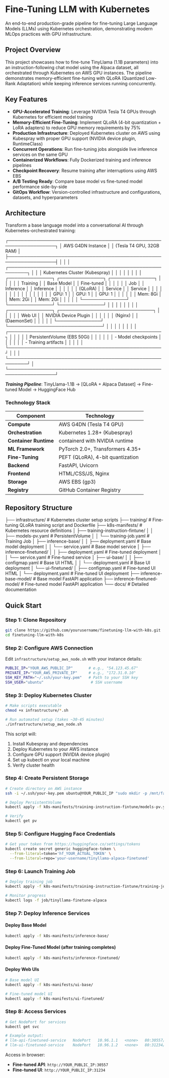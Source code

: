 # Fine-Tuning LLM with Kubernetes

An end-to-end production-grade pipeline for fine-tuning Large Language Models (LLMs) 
using Kubernetes orchestration, demonstrating modern MLOps practices with GPU infrastructure.

## Project Overview

This project showcases how to fine-tune TinyLlama (1.1B parameters) into an instruction-following 
chat model using the Alpaca dataset, all orchestrated through Kubernetes on AWS GPU instances. 
The pipeline demonstrates memory-efficient fine-tuning with QLoRA (Quantized Low-Rank Adaptation) 
while keeping inference services running concurrently.

## Key Features

- **GPU-Accelerated Training**: Leverage NVIDIA Tesla T4 GPUs through Kubernetes for efficient model training
- **Memory-Efficient Fine-Tuning**: Implement QLoRA (4-bit quantization + LoRA adapters) to reduce GPU memory requirements by 75%
- **Production Infrastructure**: Deployed Kubernetes cluster on AWS using Kubespray with proper GPU support (NVIDIA device plugin, RuntimeClass)
- **Concurrent Operations**: Run fine-tuning jobs alongside live inference services on the same GPU
- **Containerized Workflows**: Fully Dockerized training and inference pipelines
- **Checkpoint Recovery**: Resume training after interruptions using AWS EBS
- **A/B Testing Ready**: Compare base model vs fine-tuned model performance side-by-side
- **GitOps Workflow**: Version-controlled infrastructure and configurations, datasets, and hyperparameters

## Architecture

Transform a base language model into a conversational AI through Kubernetes-orchestrated training:


┌─────────────────────────────────────────────────────────────────┐
│                         AWS G4DN Instance                        │
│                    (Tesla T4 GPU, 32GB RAM)                      │
├─────────────────────────────────────────────────────────────────┤
│                                                                  │
│  ┌────────────────────────────────────────────────────────┐    │
│  │              Kubernetes Cluster (Kubespray)             │    │
│  │                                                          │    │
│  │  ┌──────────────┐  ┌──────────────┐  ┌──────────────┐ │    │
│  │  │   Training   │  │  Base Model  │  │  Fine-tuned  │ │    │
│  │  │     Job      │  │   Inference  │  │   Inference  │ │    │
│  │  │  (QLoRA)     │  │   Service    │  │   Service    │ │    │
│  │  │              │  │              │  │              │ │    │
│  │  │  GPU: 1      │  │  GPU: 1      │  │  GPU: 1      │ │    │
│  │  │  Mem: 8Gi    │  │  Mem: 2Gi    │  │  Mem: 2Gi    │ │    │
│  │  └──────────────┘  └──────────────┘  └──────────────┘ │    │
│  │                                                          │    │
│  │  ┌──────────────┐  ┌──────────────────────────────┐   │    │
│  │  │  Web UI      │  │  NVIDIA Device Plugin        │   │    │
│  │  │  (Nginx)     │  │  (DaemonSet)                 │   │    │
│  │  └──────────────┘  └──────────────────────────────┘   │    │
│  │                                                          │    │
│  │  ┌─────────────────────────────────────────────────┐   │    │
│  │  │         PersistentVolume (EBS 50Gi)             │   │    │
│  │  │         - Model checkpoints                      │   │    │
│  │  │         - Training artifacts                     │   │    │
│  │  └─────────────────────────────────────────────────┘   │    │
│  └────────────────────────────────────────────────────────┘    │
└─────────────────────────────────────────────────────────────────┘

***Training Pipeline***: TinyLlama-1.1B → [QLoRA + Alpaca Dataset] → Fine-tuned Model → HuggingFace Hub

### Technology Stack

| Component | Technology |
|-----------|------------|
| **Compute** | AWS G4DN (Tesla T4 GPU) |
| **Orchestration** | Kubernetes 1.28+ (Kubespray) |
| **Container Runtime** | containerd with NVIDIA runtime |
| **ML Framework** | PyTorch 2.0+, Transformers 4.35+ |
| **Fine-Tuning** | PEFT (QLoRA), 4-bit quantization |
| **Backend** | FastAPI, Uvicorn |
| **Frontend** | HTML/CSS/JS, Nginx |
| **Storage** | AWS EBS (gp3) |
| **Registry** | GitHub Container Registry |

## Repository Structure

├── infrastructure/                # Kubernetes cluster setup scripts
├── training/                      # Fine-tuning QLoRA training script and Dockerfile
├── k8s-manifests/                 # Kubernetes resource definitions
│   ├── training-instruction-fintune/
│   │   ├── models-pv.yaml         # PersistentVolume
│   │   └── training-job.yaml      # Training Job
│   ├── inference-base/
│   │   ├── deployment.yaml        # Base model deployment
│   │   └── service.yaml           # Base model service
│   ├── inference-finetuned/
│   │   ├── deployment.yaml        # Fine-tuned deployment
│   │   └── service.yaml           # Fine-tuned service
│   ├── ui-base/
│   │   ├── configmap.yaml         # Base UI HTML
│   │   └── deployment.yaml        # Base UI deployment
│   └── ui-finetuned/
│       ├── configmap.yaml         # Fine-tuned UI HTML
│       └── deployment.yaml        # Fine-tuned UI deployment
├── inference-base-model/          # Base model FastAPI application
├── inference-finetuned-model/     # Fine-tuned model FastAPI application
└── docs/                          # Detailed documentation

## Quick Start

### Step 1: Clone Repository
```bash
git clone https://github.com/yourusername/finetuning-llm-with-k8s.git
cd finetuning-llm-with-k8s
```

### Step 2: Configure AWS Connection
Edit `infrastructure/setup_aws_node.sh` with your instance details:

```bash
PUBLIC_IP="YOUR_AWS_PUBLIC_IP"       # e.g., "54.123.45.67"
PRIVATE_IP="YOUR_AWS_PRIVATE_IP"     # e.g., "172.31.0.10"
SSH_KEY_PATH="~/.ssh/your-key.pem"   # Path to your SSH key
SSH_USER="ubuntu"                     # SSH username
```

### Step 3: Deploy Kubernetes Cluster
```bash
# Make scripts executable
chmod +x infrastructure/*.sh

# Run automated setup (takes ~30-45 minutes)
./infrastructure/setup_aws_node.sh
```

This script will:
1. Install Kubespray and dependencies
2. Deploy Kubernetes to your AWS instance
3. Configure GPU support (NVIDIA device plugin)
4. Set up kubectl on your local machine
5. Verify cluster health

### Step 4: Create Persistent Storage
```bash
# Create directory on AWS instance
ssh -i ~/.ssh/your-key.pem ubuntu@YOUR_PUBLIC_IP "sudo mkdir -p /mnt/fast-disks/models && sudo chmod 777 /mnt/fast-disks/models"

# Deploy PersistentVolume
kubectl apply -f k8s-manifests/training-instruction-fintune/models-pv.yaml

# Verify
kubectl get pv
```

### Step 5: Configure Hugging Face Credentials
```bash
# Get your token from https://huggingface.co/settings/tokens
kubectl create secret generic huggingface-token \
  --from-literal=token='hf_YOUR_ACTUAL_TOKEN' \
  --from-literal=repo='your-username/tinyllama-alpaca-finetuned'
```

### Step 6: Launch Training Job
```bash
# Deploy training job
kubectl apply -f k8s-manifests/training-instruction-fintune/training-job.yaml

# Monitor progress
kubectl logs -f job/tinyllama-finetune-alpaca
```

### Step 7: Deploy Inference Services

#### Deploy Base Model
```bash
kubectl apply -f k8s-manifests/inference-base/
```

#### Deploy Fine-Tuned Model (after training completes)
```bash
kubectl apply -f k8s-manifests/inference-finetuned/
```

#### Deploy Web UIs
```bash
# Base model UI
kubectl apply -f k8s-manifests/ui-base/

# Fine-tuned model UI
kubectl apply -f k8s-manifests/ui-finetuned/
```

### Step 8: Access Services

```bash
# Get NodePort for services
kubectl get svc

# Example output:
# llm-api-finetuned-service   NodePort   10.96.1.1   <none>   80:30557/TCP
# llm-ui-finetuned-service    NodePort   10.96.1.2   <none>   80:31234/TCP
```

Access in browser:
- **Fine-tuned API**: `http://YOUR_PUBLIC_IP:30557`
- **Fine-tuned UI**: `http://YOUR_PUBLIC_IP:31234`